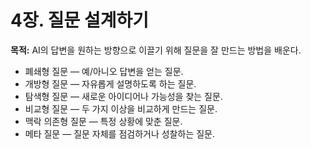# 4장. 질문 설계하기
**목적:** AI의 답변을 원하는 방향으로 이끌기 위해 질문을 잘 만드는 방법을 배운다.

- 폐쇄형 질문 — 예/아니오 답변을 얻는 질문.
- 개방형 질문 — 자유롭게 설명하도록 하는 질문.
- 탐색형 질문 — 새로운 아이디어나 가능성을 찾는 질문.
- 비교형 질문 — 두 가지 이상을 비교하게 만드는 질문.
- 맥락 의존형 질문 — 특정 상황에 맞춘 질문.
- 메타 질문 — 질문 자체를 점검하거나 성찰하는 질문.